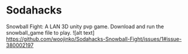 # Sodahacks
Snowball Fight: A LAN 3D unity pvp game.
Download and run the snowball_game file to play.
![alt text] https://github.com/woojinko/Sodahacks-Snowball-Fight/issues/1#issue-380002197
